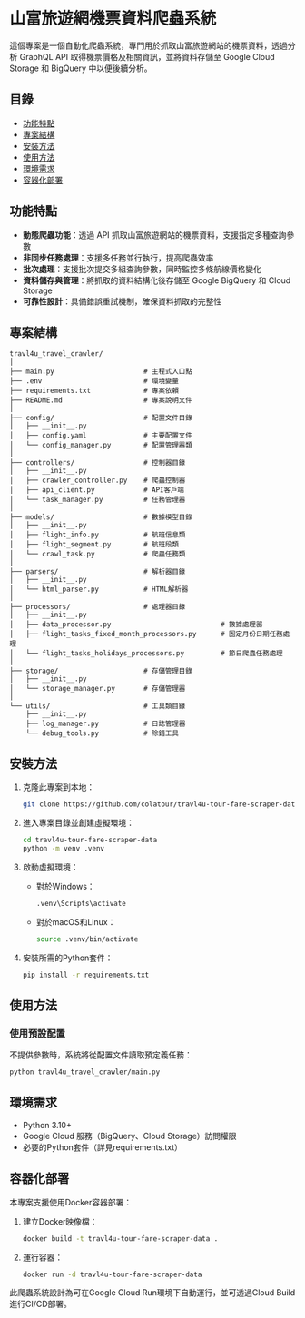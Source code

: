 # 山富旅遊網機票資料爬蟲系統

這個專案是一個自動化爬蟲系統，專門用於抓取山富旅遊網站的機票資料，透過分析 GraphQL API 取得機票價格及相關資訊，並將資料存儲至 Google Cloud Storage 和 BigQuery 中以便後續分析。

## 目錄

- [功能特點](#功能特點)
- [專案結構](#專案結構)
- [安裝方法](#安裝方法)
- [使用方法](#使用方法)
- [環境需求](#環境需求)
- [容器化部署](#容器化部署)

## 功能特點

- **動態爬蟲功能**：透過 API 抓取山富旅遊網站的機票資料，支援指定多種查詢參數
- **非同步任務處理**：支援多任務並行執行，提高爬蟲效率
- **批次處理**：支援批次提交多組查詢參數，同時監控多條航線價格變化
- **資料儲存與管理**：將抓取的資料結構化後存儲至 Google BigQuery 和 Cloud Storage
- **可靠性設計**：具備錯誤重試機制，確保資料抓取的完整性

## 專案結構

```
travl4u_travel_crawler/
│
├── main.py                      # 主程式入口點
├── .env                         # 環境變量
├── requirements.txt             # 專案依賴
├── README.md                    # 專案說明文件
│
├── config/                      # 配置文件目錄
│   ├── __init__.py
│   ├── config.yaml              # 主要配置文件
│   └── config_manager.py        # 配置管理器類
│
├── controllers/                 # 控制器目錄
│   ├── __init__.py
│   ├── crawler_controller.py    # 爬蟲控制器
│   ├── api_client.py            # API客戶端
│   └── task_manager.py          # 任務管理器
│
├── models/                      # 數據模型目錄
│   ├── __init__.py
│   ├── flight_info.py           # 航班信息類
│   ├── flight_segment.py        # 航班段類
│   └── crawl_task.py            # 爬蟲任務類
│
├── parsers/                     # 解析器目錄
│   ├── __init__.py
│   └── html_parser.py           # HTML解析器
│
├── processors/                  # 處理器目錄
│   ├── __init__.py
│   ├── data_processor.py                           # 數據處理器
│   ├── flight_tasks_fixed_month_processors.py      # 固定月份日期任務處理
│   └── flight_tasks_holidays_processors.py         # 節日爬蟲任務處理
│
├── storage/                     # 存儲管理目錄
│   ├── __init__.py
│   └── storage_manager.py       # 存儲管理器
│
└── utils/                       # 工具類目錄
    ├── __init__.py
    ├── log_manager.py           # 日誌管理器
    └── debug_tools.py           # 除錯工具
```

## 安裝方法

1. 克隆此專案到本地：
   ```bash
   git clone https://github.com/colatour/travl4u-tour-fare-scraper-data.git
   ```

2. 進入專案目錄並創建虛擬環境：
   ```bash
   cd travl4u-tour-fare-scraper-data
   python -m venv .venv
   ```

3. 啟動虛擬環境：

   - 對於Windows：
     ```bash
     .venv\Scripts\activate
     ```

   - 對於macOS和Linux：
     ```bash
     source .venv/bin/activate
     ```

4. 安裝所需的Python套件：
   ```bash
   pip install -r requirements.txt
   ```

## 使用方法

### 使用預設配置

不提供參數時，系統將從配置文件讀取預定義任務：

```bash
python travl4u_travel_crawler/main.py
```

## 環境需求

- Python 3.10+
- Google Cloud 服務（BigQuery、Cloud Storage）訪問權限
- 必要的Python套件（詳見requirements.txt）

## 容器化部署

本專案支援使用Docker容器部署：

1. 建立Docker映像檔：
   ```bash
   docker build -t travl4u-tour-fare-scraper-data .
   ```

2. 運行容器：
   ```bash
   docker run -d travl4u-tour-fare-scraper-data
   ```

此爬蟲系統設計為可在Google Cloud Run環境下自動運行，並可透過Cloud Build進行CI/CD部署。
